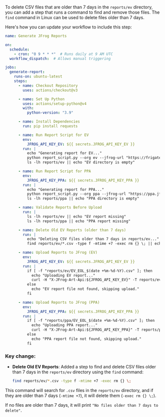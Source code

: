 To delete CSV files that are older than 7 days in the `reports/ev` directory, you can add a step that runs a command to find and remove those files. The `find` command in Linux can be used to delete files older than 7 days.

Here's how you can update your workflow to include this step:

```yaml
name: Generate JFrog Reports

on:
  schedule:
    - cron: "0 9 * * *"  # Runs daily at 9 AM UTC
  workflow_dispatch:  # Allows manual triggering

jobs:
  generate-report:
    runs-on: ubuntu-latest
    steps:
      - name: Checkout Repository
        uses: actions/checkout@v3

      - name: Set Up Python
        uses: actions/setup-python@v4
        with:
          python-version: "3.9"

      - name: Install Dependencies
        run: pip install requests

      - name: Run Report Script for EV
        env:
          JFROG_API_KEY_EV: ${{ secrets.JFROG_API_KEY_EV }}
        run: |
          echo "Generating report for EV..."
          python report_script.py --org ev --jfrog-url "https://frigate.io/artifactory" --output reports/ev || echo "EV report generation failed"
          ls -lh reports/ev || echo "EV directory is empty"

      - name: Run Report Script for PPA
        env:
          JFROG_API_KEY_PPA: ${{ secrets.JFROG_API_KEY_PPA }}
        run: |
          echo "Generating report for PPA..."
          python report_script.py --org ppa --jfrog-url "https://ppa.jfrog.io/artifactory" --output reports/ppa || echo "PPA report generation failed"
          ls -lh reports/ppa || echo "PPA directory is empty"

      - name: Validate Reports Before Upload
        run: |
          ls -lh reports/ev || echo "EV report missing"
          ls -lh reports/ppa || echo "PPA report missing"

      - name: Delete Old EV Reports (older than 7 days)
        run: |
          echo "Deleting CSV files older than 7 days in reports/ev..."
          find reports/ev/*.csv -type f -mtime +7 -exec rm {} \; || echo "No files older than 7 days to delete"

      - name: Upload Reports to JFrog (EV)
        env:
          JFROG_API_KEY_EV: ${{ secrets.JFROG_API_KEY_EV }}
        run: |
          if [ -f "reports/ev/EV_EOL_$(date +%m-%d-%Y).csv" ]; then
            echo "Uploading EV report..."
            curl -H "X-JFrog-Art-Api:${JFROG_API_KEY_EV}" -T reports/ev/EV_EOL_$(date +%m-%d-%Y).csv "https://frigate.io/artifactory/reports/ev/EV_EOL_$(date +%m-%d-%Y).csv" || echo "EV upload failed"
          else
            echo "EV report file not found, skipping upload."
          fi

      - name: Upload Reports to JFrog (PPA)
        env:
          JFROG_API_KEY_PPA: ${{ secrets.JFROG_API_KEY_PPA }}
        run: |
          if [ -f "reports/ppa/EV_EOL_$(date +%m-%d-%Y).csv" ]; then
            echo "Uploading PPA report..."
            curl -H "X-JFrog-Art-Api:${JFROG_API_KEY_PPA}" -T reports/ppa/EV_EOL_$(date +%m-%d-%Y).csv "https://ppa.jfrog.io/artifactory/reports/ppa/EV_EOL_$(date +%m-%d-%Y).csv" || echo "PPA upload failed"
          else
            echo "PPA report file not found, skipping upload."
          fi
```

### Key change:
- **Delete Old EV Reports**: Added a step to find and delete CSV files older than 7 days in the `reports/ev` directory using the `find` command:

  ```bash
  find reports/ev/*.csv -type f -mtime +7 -exec rm {} \;
  ```

This command will search for `.csv` files in the `reports/ev` directory, and if they are older than 7 days (`-mtime +7`), it will delete them (`-exec rm {} \;`).

If no files are older than 7 days, it will print `"No files older than 7 days to delete"`.

